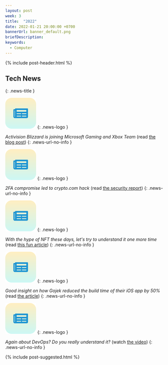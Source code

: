 ```yaml
---
layout: post
week: 3
title:  "2022"
date: 2022-01-21 20:00:00 +0700
bannerUrl: banner_default.png
briefDescription: 
keywords:
  - Computer
---
```


{% include post-header.html %}

## Tech News
{: .news-title }

![memo](/assets/images/tech-news.svg)
{: .news-logo }

*Activision Blizzard is joining Microsoft Gaming and Xbox Team* (read [the blog post](https://news.xbox.com/en-us/2022/01/18/welcoming-activision-blizzard-to-microsoft-gaming/))
{: .news-url-no-info }

![memo](/assets/images/tech-news.svg)
{: .news-logo }

*2FA compromise led to crypto.com hack* (read [the security report](https://crypto.com/product-news/crypto-com-security-report-next-steps))
{: .news-url-no-info }

![memo](/assets/images/tech-news.svg)
{: .news-logo }

*With the hype of NFT these days, let's try to understand it one more time* (read [this fun article](https://www.theverge.com/22310188/nft-explainer-what-is-blockchain-crypto-art-faq))
{: .news-url-no-info }

![memo](/assets/images/tech-news.svg)
{: .news-logo }

*Good insight on how Gojek reduced the build time of their iOS app by 50%* (read [the article](https://www.gojek.io/blog/reducing-our-build-time-by-50))
{: .news-url-no-info }

![memo](/assets/images/tech-news.svg)
{: .news-logo }

*Again about DevOps? Do you really understand it?* (watch [the video](https://youtu.be/0yWAtQ6wYNM))
{: .news-url-no-info }

{% include post-suggested.html %}